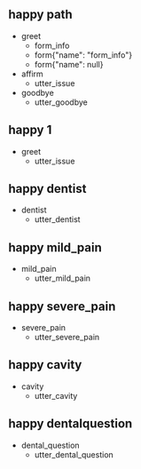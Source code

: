 
## happy path
* greet
  - form_info
  - form{"name": "form_info"}
  - form{"name": null}
* affirm
  - utter_issue
* goodbye
  - utter_goodbye  
  
  

## happy 1
* greet
  - utter_issue
  
## happy dentist
* dentist
  - utter_dentist
  
## happy mild_pain
* mild_pain
  - utter_mild_pain
  
## happy severe_pain
* severe_pain
  - utter_severe_pain
  
## happy cavity
* cavity
  - utter_cavity
  
##  happy dentalquestion
* dental_question
  - utter_dental_question
